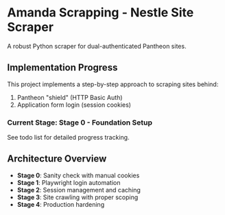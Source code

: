 # Amanda Scrapping - Nestle Site Scraper

A robust Python scraper for dual-authenticated Pantheon sites.

## Implementation Progress

This project implements a step-by-step approach to scraping sites behind:
1. Pantheon "shield" (HTTP Basic Auth)  
2. Application form login (session cookies)

### Current Stage: Stage 0 - Foundation Setup

See todo list for detailed progress tracking.

## Architecture Overview

- **Stage 0**: Sanity check with manual cookies
- **Stage 1**: Playwright login automation  
- **Stage 2**: Session management and caching
- **Stage 3**: Site crawling with proper scoping
- **Stage 4**: Production hardening
